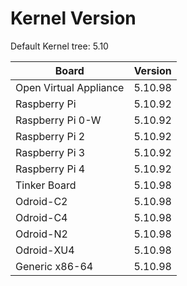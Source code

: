 
# Kernel Version

Default Kernel tree: 5.10

| Board | Version |
|-------|---------|
| Open Virtual Appliance | 5.10.98 |
| Raspberry Pi | 5.10.92 |
| Raspberry Pi 0-W | 5.10.92 |
| Raspberry Pi 2 | 5.10.92 |
| Raspberry Pi 3 | 5.10.92 |
| Raspberry Pi 4 | 5.10.92 |
| Tinker Board | 5.10.98 |
| Odroid-C2 | 5.10.98 |
| Odroid-C4 | 5.10.98 |
| Odroid-N2 | 5.10.98 |
| Odroid-XU4 | 5.10.98 |
| Generic x86-64 | 5.10.98 |
